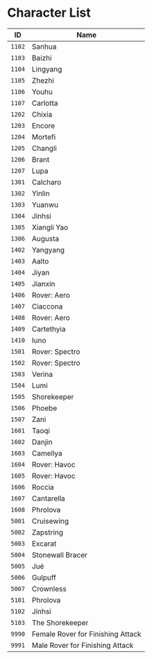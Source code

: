 # Character List

| ID | Name |
|----|------|
| `1102` | Sanhua |
| `1103` | Baizhi |
| `1104` | Lingyang |
| `1105` | Zhezhi |
| `1106` | Youhu |
| `1107` | Carlotta |
| `1202` | Chixia |
| `1203` | Encore |
| `1204` | Mortefi |
| `1205` | Changli |
| `1206` | Brant |
| `1207` | Lupa |
| `1301` | Calcharo |
| `1302` | Yinlin |
| `1303` | Yuanwu |
| `1304` | Jinhsi |
| `1305` | Xiangli Yao |
| `1306` | Augusta |
| `1402` | Yangyang |
| `1403` | Aalto |
| `1404` | Jiyan |
| `1405` | Jianxin |
| `1406` | Rover: Aero |
| `1407` | Ciaccona |
| `1408` | Rover: Aero |
| `1409` | Cartethyia |
| `1410` | Iuno |
| `1501` | Rover: Spectro |
| `1502` | Rover: Spectro |
| `1503` | Verina |
| `1504` | Lumi |
| `1505` | Shorekeeper |
| `1506` | Phoebe |
| `1507` | Zani |
| `1601` | Taoqi |
| `1602` | Danjin |
| `1603` | Camellya |
| `1604` | Rover: Havoc |
| `1605` | Rover: Havoc |
| `1606` | Roccia |
| `1607` | Cantarella |
| `1608` | Phrolova |
| `5001` | Cruisewing |
| `5002` | Zapstring |
| `5003` | Excarat |
| `5004` | Stonewall Bracer |
| `5005` | Jué |
| `5006` | Gulpuff |
| `5007` | Crownless |
| `5101` | Phrolova |
| `5102` | Jinhsi |
| `5103` | The Shorekeeper |
| `9990` | Female Rover for Finishing Attack |
| `9991` | Male Rover for Finishing Attack |
